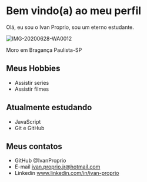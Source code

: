 # Bem vindo(a) ao meu perfil

Olá, eu sou o Ivan Proprio, sou um eterno estudante.

![IMG-20200628-WA0012](https://user-images.githubusercontent.com/114115198/192649247-4b66b5a5-5045-4353-aa64-62ad4ebd23a5.jpg)

Moro em Bragança Paulista-SP

## Meus Hobbies

- Assistir series
- Assistir filmes

## Atualmente estudando

- JavaScript
- Git e GitHub

## Meus contatos 

- GitHub @IvanProprio
- E-mail ivan.proprio.jr@hotmail.com
- Linkedin www.linkedin.com/in/ivan-proprio 

